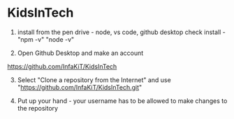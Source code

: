 # KidsInTech

1. install from the pen drive - node, vs code, github desktop
   check install - "npm -v" "node -v"

2. Open Github Desktop and make an account

https://github.com/InfaKiT/KidsInTech

3. Select "Clone a repository from the Internet" and use "https://github.com/InfaKiT/KidsInTech.git"

4. Put up your hand - your username has to be allowed to make changes to the repository

